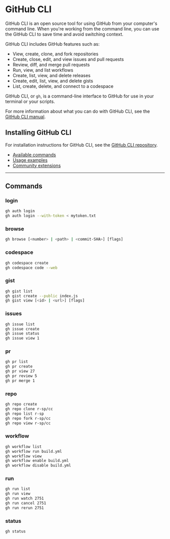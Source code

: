 # GitHub CLI

GitHub CLI is an open source tool for using GitHub from your computer's command line. When you're working from the command line, you can use the GitHub CLI to save time and avoid switching context.

GitHub CLI includes GitHub features such as:

- View, create, clone, and fork repositories
- Create, close, edit, and view issues and pull requests
- Review, diff, and merge pull requests
- Run, view, and list workflows
- Create, list, view, and delete releases
- Create, edit, list, view, and delete gists
- List, create, delete, and connect to a codespace

GitHub CLI, or `gh`, is a command-line interface to GitHub for use in your terminal or your scripts.

For more information about what you can do with GitHub CLI, see the [GitHub CLI manual](https://cli.github.com/manual).

## Installing GitHub CLI

For installation instructions for GitHub CLI, see the [GitHub CLI repository](https://github.com/cli/cli#installation).

- [Available commands](https://cli.github.com/manual/gh)
- [Usage examples](https://cli.github.com/manual/examples)
- [Community extensions](https://github.com/topics/gh-extension)

---

## Commands

### login

```sh
gh auth login
gh auth login --with-token < mytoken.txt
```

### browse

```sh
gh browse [<number> | <path> | <commit-SHA>] [flags]
```

### codespace

```sh
gh codespace create
gh codespace code --web
```

### gist

```sh
gh gist list
gh gist create --public index.js
gh gist view [<id> | <url>] [flags]
```

### issues

```sh
gh issue list
gh issue create
gh issue status
gh issue view 1
```

### pr

```sh
gh pr list
gh pr create
gh pr view 27
gh pr review 5
gh pr merge 1
```

### repo

```sh
gh repo create
gh repo clone r-sp/cc
gh repo list r-sp
gh repo fork r-sp/cc
gh repo view r-sp/cc
```

### workflow

```sh
gh workflow list
gh workflow run build.yml
gh workflow view
gh workflow enable build.yml
gh workflow disable build.yml
```

### run

```sh
gh run list
gh run view
gh run watch 2751
gh run cancel 2751
gh run rerun 2751
```

### status

```sh
gh status
```
